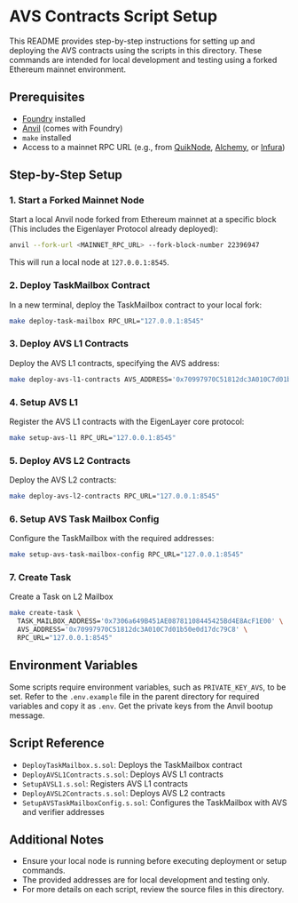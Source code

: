 # AVS Contracts Script Setup

This README provides step-by-step instructions for setting up and deploying the AVS contracts using the scripts in this directory. These commands are intended for local development and testing using a forked Ethereum mainnet environment.

## Prerequisites

- [Foundry](https://book.getfoundry.sh/) installed
- [Anvil](https://book.getfoundry.sh/anvil/) (comes with Foundry)
- `make` installed
- Access to a mainnet RPC URL (e.g., from [QuikNode](https://quiknode.io/), [Alchemy](https://www.alchemy.com/), or [Infura](https://infura.io/))

## Step-by-Step Setup

### 1. Start a Forked Mainnet Node

Start a local Anvil node forked from Ethereum mainnet at a specific block (This includes the Eigenlayer Protocol already deployed):

```sh
anvil --fork-url <MAINNET_RPC_URL> --fork-block-number 22396947
```

This will run a local node at `127.0.0.1:8545`.

### 2. Deploy TaskMailbox Contract

In a new terminal, deploy the TaskMailbox contract to your local fork:

```sh
make deploy-task-mailbox RPC_URL="127.0.0.1:8545"
```

### 3. Deploy AVS L1 Contracts

Deploy the AVS L1 contracts, specifying the AVS address:

```sh
make deploy-avs-l1-contracts AVS_ADDRESS='0x70997970C51812dc3A010C7d01b50e0d17dc79C8' RPC_URL="127.0.0.1:8545"
```

### 4. Setup AVS L1

Register the AVS L1 contracts with the EigenLayer core protocol:

```sh
make setup-avs-l1 RPC_URL="127.0.0.1:8545"
```

### 5. Deploy AVS L2 Contracts

Deploy the AVS L2 contracts:

```sh
make deploy-avs-l2-contracts RPC_URL="127.0.0.1:8545"
```

### 6. Setup AVS Task Mailbox Config

Configure the TaskMailbox with the required addresses:

```sh
make setup-avs-task-mailbox-config RPC_URL="127.0.0.1:8545"
```

### 7. Create Task

Create a Task on L2 Mailbox

```sh
make create-task \
  TASK_MAILBOX_ADDRESS='0x7306a649B451AE08781108445425Bd4E8AcF1E00' \
  AVS_ADDRESS='0x70997970C51812dc3A010C7d01b50e0d17dc79C8' \
  RPC_URL="127.0.0.1:8545"
```

## Environment Variables

Some scripts require environment variables, such as `PRIVATE_KEY_AVS`, to be set. Refer to the `.env.example` file in the parent directory for required variables and copy it as `.env`. Get the private keys from the Anvil bootup message.

## Script Reference

- `DeployTaskMailbox.s.sol`: Deploys the TaskMailbox contract
- `DeployAVSL1Contracts.s.sol`: Deploys AVS L1 contracts
- `SetupAVSL1.s.sol`: Registers AVS L1 contracts
- `DeployAVSL2Contracts.s.sol`: Deploys AVS L2 contracts
- `SetupAVSTaskMailboxConfig.s.sol`: Configures the TaskMailbox with AVS and verifier addresses

## Additional Notes

- Ensure your local node is running before executing deployment or setup commands.
- The provided addresses are for local development and testing only.
- For more details on each script, review the source files in this directory. 